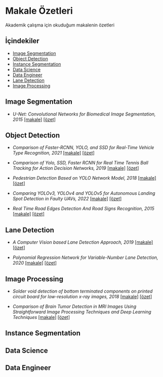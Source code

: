 # Makale Özetleri
Akademik çalışma için okuduğum makalenin özetleri

## İçindekiler 

  * [Image Segmentation](#image-segmentation)
  * [Object Detection](#object-detection)
  * [Instance Segmentation](#instance-segmentation)
  * [Data Science](#data-science)
  * [Data Engineer](#data-engineer)
  * [Lane Detection ](#lane-detection)
  * [Image Processing ](#image-processing)




## Image Segmentation
* <em>U-Net: Convolutional Networks for Biomedical Image Segmentation, 2015</em> [[makale]](https://arxiv.org/abs/1505.04597) [[özet]](https://github.com/mftnakrsu/paper_summary_makale_ozetleri/blob/main/image_segmentation/unet.md)

## Object Detection

* <em>Comparison of Faster-RCNN, YOLO, and SSD for Real-Time Vehicle Type Recognition, 2021</em> [[makale]](https://ieeexplore.ieee.org/document/9277040) [[özet]](https://github.com/mftnakrsu/paper_summary_makale_ozetleri/blob/main/object_detection/comparison_of_faster_cnn_yolo_ssd_vehicle_recognation.md)

* <em>Comparison of Yolo, SSD, Faster RCNN for
Real Time Tennis Ball Tracking for Action Decision Networks, 2019 </em>[[makale]](https://ieeexplore.ieee.org/document/9079965) [[özet]](https://github.com/mftnakrsu/paper_summary_makale_ozetleri/blob/main/object_detection/comparison_of_yolo_ssd_faster-rcnn-for_tennis_ball_tracking.md)

* <em>Pedestrian Detection Based on YOLO Network Model, 2018</em> [[makale]](https://ieeexplore.ieee.org/document/8484698) [[özet]](https://github.com/mftnakrsu/paper_summary_makale_ozetleri/blob/main/object_detection/pedestrian_detection_based_on_yolo_network_model.md)

* <em>Comparing YOLOv3, YOLOv4 and YOLOv5 for Autonomous Landing Spot Detection in Faulty UAVs, 2022</em> [[makale]](https://www.mdpi.com/1424-8220/22/2/464) [[özet]](https://github.com/mftnakrsu/paper_summary_makale_ozetleri/blob/main/object_detection/Comparing_YOLOv3_YOLOv4_and_YOLOv5_for_Autonomous.md)

* <em>Real Time Road Edges Detection And Road Signs Recognition, 2015</em> [[makale]](https://ieeexplore.ieee.org/document/7338642) [[özet]](https://github.com/suhedaras/paper_summary_makale_ozetleri/blob/road_edges_and_signs_detection/object_detection/road_edges_detection_and_signs_recognition.md)

## Lane Detection

* <em>A Computer Vision based Lane Detection Approach, 2019</em> [[makale]](https://www.mecs-press.org/ijigsp/ijigsp-v11-n3/IJIGSP-V11-N3-4.pdf) [[özet]](https://github.com/mftnakrsu/paper_summary_makale_ozetleri/blob/main/lane_detection/a_computer_vision_based_lane_detection_approach.md)

* <em>Polynomial Regression Network for Variable-Number Lane Detection, 2020</em> [[makale]](https://www.ecva.net/papers/eccv_2020/papers_ECCV/papers/123630698.pdf) [[özet]](https://github.com/mftnakrsu/paper_summary_makale_ozetleri/blob/main/lane_detection/Polynomial_Regression_Network_for_Variable-Number_Lane_Detection.md)


## Image Processing
* <em> Solder void detection of bottom terminated components on printed circuit board for low-resolution x-ray images, 2018</em> [[makale]](https://ieeexplore.ieee.org/document/8404310) [[özet]](https://github.com/mftnakrsu/paper_summary_makale_ozetleri/blob/main/image_processing/solder_void_detection.md)

* <em>Comparison of Brain Tumor Detection in MRI Images Using Straightforward Image Processing Techniques and Deep Learning Techniques</em> [[makale]](https://ieeexplore.ieee.org/document/9461328) [[özet]](https://github.com/mftnakrsu/paper_summary_makale_ozetleri/blob/main/image_processing/Comparison-of-Brain-Tumor-Detection-in-MRI-Images-Using-Straightforward-Image-Processing-Techniques-and-Deep-Learning-Techniques.md)

## Instance Segmentation

## Data Science

## Data Engineer




